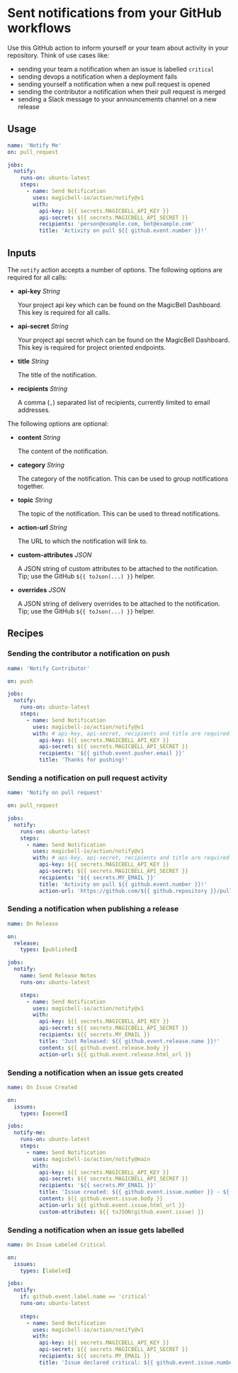 # Sent notifications from your GitHub workflows

Use this GitHub action to inform yourself or your team about activity in your repository. Think of use cases like:

- sending your team a notification when an issue is labelled `critical`
- sending devops a notification when a deployment fails
- sending yourself a notification when a new pull request is opened
- sending the contributor a notification when their pull request is merged
- sending a Slack message to your announcements channel on a new release

## Usage

```yaml
name: 'Notify Me'
on: pull_request

jobs:
  notify:
    runs-on: ubuntu-latest
    steps:
      - name: Send Notification
        uses: magicbell-io/action/notify@v1
        with:
          api-key: ${{ secrets.MAGICBELL_API_KEY }}
          api-secret: ${{ secrets.MAGICBELL_API_SECRET }} 
          recipients: 'person@example.com, bot@example.com'
          title: 'Activity on pull ${{ github.event.number }}!'
```

## Inputs

The `notify` action accepts a number of options. The following options are required for all calls:

- **api-key** _String_
  
  Your project api key which can be found on the MagicBell Dashboard. This key is required for all calls.

- **api-secret** _String_

  Your project api secret which can be found on the MagicBell Dashboard. This key is required for project oriented endpoints.

- **title** _String_

  The title of the notification.

- **recipients** _String_

  A comma (`,`) separated list of recipients, currently limited to email addresses.

The following options are optional:


- **content** _String_

  The content of the notification.

- **category** _String_
 
  The category of the notification. This can be used to group notifications together.

- **topic** _String_

  The topic of the notification. This can be used to thread notifications.

- **action-url** _String_

  The URL to which the notification will link to.

- **custom-attributes** _JSON_

  A JSON string of custom attributes to be attached to the notification. Tip; use the GitHub `${{ toJson(...) }}` helper.

- **overrides** _JSON_

  A JSON string of delivery overrides to be attached to the notification. Tip; use the GitHub `${{ toJson(...) }}` helper.

## Recipes

### Sending the contributor a notification on push

```yaml
name: 'Notify Contributor'

on: push

jobs:
  notify:
    runs-on: ubuntu-latest
    steps:
      - name: Send Notification
        uses: magicbell-io/action/notify@v1
        with: # api-key, api-secret, recipients and title are required.
          api-key: ${{ secrets.MAGICBELL_API_KEY }}
          api-secret: ${{ secrets.MAGICBELL_API_SECRET }}
          recipients: '${{ github.event.pusher.email }}'
          title: 'Thanks for pushing!'
```

### Sending a notification on pull request activity

```yaml
name: 'Notify on pull request'

on: pull_request

jobs:
  notify:
    runs-on: ubuntu-latest
    steps:
      - name: Send Notification
        uses: magicbell-io/action/notify@v1
        with: # api-key, api-secret, recipients and title are required.
          api-key: ${{ secrets.MAGICBELL_API_KEY }}
          api-secret: ${{ secrets.MAGICBELL_API_SECRET }} 
          recipients: '${{ secrets.MY_EMAIL }}'
          title: 'Activity on pull ${{ github.event.number }}!'
          action-url: 'https://github.com/${{ github.repository }}/pulls/${{ github.event.number }}'
```

### Sending a notification when publishing a release

```yaml
name: On Release

on:
  release:
    types: [published]

jobs:
  notify:
    name: Send Release Notes
    runs-on: ubuntu-latest

    steps:
      - name: Send Notification
        uses: magicbell-io/action/notify@v1
        with:
          api-key: ${{ secrets.MAGICBELL_API_KEY }}
          api-secret: ${{ secrets.MAGICBELL_API_SECRET }}
          recipients: ${{ secrets.MY_EMAIL }}
          title: 'Just Released: ${{ github.event.release.name }}!'
          content: ${{ github.event.release.body }}
          action-url: ${{ github.event.release.html_url }}
```

### Sending a notification when an issue gets created

```yaml
name: On Issue Created

on:
  issues:
    types: [opened]

jobs:
  notify-me:
    runs-on: ubuntu-latest
    steps:
      - name: Send Notification
        uses: magicbell-io/action/notify@main
        with:
          api-key: ${{ secrets.MAGICBELL_API_KEY }}
          api-secret: ${{ secrets.MAGICBELL_API_SECRET }}
          recipients: '${{ secrets.MY_EMAIL }}'
          title: 'Issue created: ${{ github.event.issue.number }} - ${{ github.event.issue.title }}'
          content: ${{ github.event.issue.body }}
          action-url: ${{ github.event.issue.html_url }}
          custom-attributes: ${{ toJSON(github.event.issue) }}
```

### Sending a notification when an issue gets labelled

```yaml
name: On Issue Labeled Critical

on:
  issues:
    types: [labeled]

jobs:
  notify:
    if: github.event.label.name == 'critical'
    runs-on: ubuntu-latest
    
    steps:
      - name: Send Notification
        uses: magicbell-io/action/notify@v1
        with:
          api-key: ${{ secrets.MAGICBELL_API_KEY }}
          api-secret: ${{ secrets.MAGICBELL_API_SECRET }}
          recipients: ${{ secrets.MY_EMAIL }}
          title: 'Issue declared critical: ${{ github.event.issue.number }} - ${{ github.event.issue.title }}'
```
